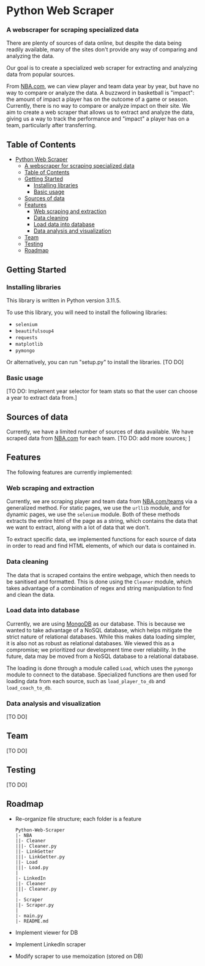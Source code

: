 # Python Web Scraper

### A webscraper for scraping specialized data

There are plenty of sources of data online, but despite the data being readily available, many of the sites don't provide any way of comparing and analyzing the data.

Our goal is to create a specialized web scraper for extracting and analyzing data from popular sources.

From [NBA.com](https://www.nba.com/), we can view player and team data year by year, but have no way to compare or analyze the data. A buzzword in basketball is "impact": the amount of impact a player has on the outcome of a game or season. Currently, there is no way to compare or analyze impact on their site. We aim to create a web scraper that allows us to extract and analyze the data, giving us a way to track the performance and "impact" a player has on a team, particularly after transferring.

## Table of Contents

- [Python Web Scraper](#python-web-scraper)
  - [A webscraper for scraping specialized data](#a-webscraper-for-scraping-specialized-data)
  - [Table of Contents](#table-of-contents)
  - [Getting Started](#getting-started)
    - [Installing libraries](#installing-libraries)
    - [Basic usage](#basic-usage)
  - [Sources of data](#sources-of-data)
  - [Features](#features)
    - [Web scraping and extraction](#web-scraping-and-extraction)
    - [Data cleaning](#data-cleaning)
    - [Load data into database](#load-data-into-database)
    - [Data analysis and visualization](#data-analysis-and-visualization)
  - [Team](#team)
  - [Testing](#testing)
  - [Roadmap](#roadmap)

## Getting Started

### Installing libraries

This library is written in Python version 3.11.5.

To use this library, you will need to install the following libraries:

- `selenium`
- `beautifulsoup4`
- `requests`
- `matplotlib`
- `pymongo`

Or alternatively, you can run "setup.py" to install the libraries. [TO DO]

### Basic usage

[TO DO: Implement year selector for team stats so that the user can choose a year to extract data from.]

## Sources of data

Currently, we have a limited number of sources of data available. We have scraped data from [NBA.com](https://www.nba.com/) for each team. [TO DO: add more sources; ]

## Features

The following features are currently implemented:

### Web scraping and extraction

Currently, we are scraping player and team data from [NBA.com/teams](https://www.nba.com/teams) via a generalized method. For static pages, we use the `urllib` module, and for dynamic pages, we use the `selenium` module. Both of these methods extracts the entire html of the page as a string, which contains the data that we want to extract, along with a lot of data that we don't.

To extract specific data, we implemented functions for each source of data in order to read and find HTML elements, of which our data is contained in.

### Data cleaning

The data that is scraped contains the entire webpage, which then needs to be sanitised and formatted. This is done using the `Cleaner` module, which takes advantage of a combination of regex and string manipulation to find and clean the data.

### Load data into database

Currently, we are using [MongoDB](https://www.mongodb.com/) as our database. This is because we wanted to take advantage of a NoSQL database, which helps mitigate the strict nature of relational databases. While this makes data loading simpler, it is also not as robust as relational databases. We viewed this as a compromise; we prioritized our development time over reliability. In the future, data may be moved from a NoSQL database to a relational database.

The loading is done through a module called `Load`, which uses the `pymongo` module to connect to the database. Specialized functions are then used for loading data from each source, such as `load_player_to_db` and `load_coach_to_db`.

### Data analysis and visualization

[TO DO]

## Team

[TO DO]

## Testing

[TO DO]

## Roadmap

- Re-organize file structure; each folder is a feature

  ```
  Python-Web-Scraper
  |- NBA
  ||- Cleaner
  |||- Cleaner.py
  ||- LinkGetter
  |||- LinkGetter.py
  ||- Load
  |||- Load.py
  |
  |- LinkedIn
  ||- Cleaner
  |||- Cleaner.py
  |
  |- Scraper
  ||- Scraper.py
  |
  |- main.py
  |- README.md
  ```

- Implement viewer for DB
- Implement LinkedIn scraper
- Modify scraper to use memoization (stored on DB)
